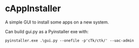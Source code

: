 # cAppInstaller
A simple GUI to install some apps on a new system.

Can build gui.py as a Pyinstaller exe with:
```
pyinstaller.exe .\gui.py --onefile -p'cTk/ctk/' --uac-admin
```